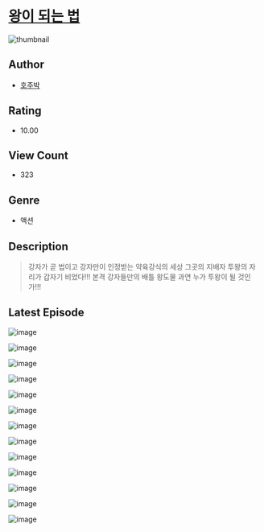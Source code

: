 # [왕이 되는 법](https://comic.naver.com/challenge/list?titleId=809981)
![thumbnail](https://image-comic.pstatic.net/user_contents_data/challenge_comic/2023/05/23/224274/upload_4051322336257060964_480x623.jpeg)

## Author
- [호주박](https://comic.naver.com/artistTitle?id=224274)

## Rating
- 10.00

## View Count
- 323

## Genre
- 액션

## Description
> 강자가 곧 법이고 강자만이 인정받는 약육강식의 세상 그곳의 지배자 투왕의 자리가 갑자기 비었다!!! 본격 강자들만의 배틀 왕도물 과연 누가 투왕이 될 것인가!!!


## Latest Episode
![image](https://image-comic.pstatic.net/user_contents_data/challenge_comic/2023/05/23/224274/upload_3760563286013326641.jpeg)

![image](https://image-comic.pstatic.net/user_contents_data/challenge_comic/2023/05/23/224274/upload_7149524212484485938.jpeg)

![image](https://image-comic.pstatic.net/user_contents_data/challenge_comic/2023/05/23/224274/upload_3774633550912107366.jpeg)

![image](https://image-comic.pstatic.net/user_contents_data/challenge_comic/2023/05/23/224274/upload_7292846653448479078.jpeg)

![image](https://image-comic.pstatic.net/user_contents_data/challenge_comic/2023/05/23/224274/upload_3834875990549673776.jpeg)

![image](https://image-comic.pstatic.net/user_contents_data/challenge_comic/2023/05/23/224274/upload_3991655135246311989.jpeg)

![image](https://image-comic.pstatic.net/user_contents_data/challenge_comic/2023/05/23/224274/upload_3904733251263608373.jpeg)

![image](https://image-comic.pstatic.net/user_contents_data/challenge_comic/2023/05/23/224274/upload_3474865978527396149.jpeg)

![image](https://image-comic.pstatic.net/user_contents_data/challenge_comic/2023/05/23/224274/upload_3978147647770080307.jpeg)

![image](https://image-comic.pstatic.net/user_contents_data/challenge_comic/2023/05/23/224274/upload_7090465943350043953.jpeg)

![image](https://image-comic.pstatic.net/user_contents_data/challenge_comic/2023/05/23/224274/upload_4063712755090613859.jpeg)

![image](https://image-comic.pstatic.net/user_contents_data/challenge_comic/2023/05/23/224274/upload_3762305817965244721.jpeg)

![image](https://image-comic.pstatic.net/user_contents_data/challenge_comic/2023/05/23/224274/upload_7090135006772278627.jpeg)
